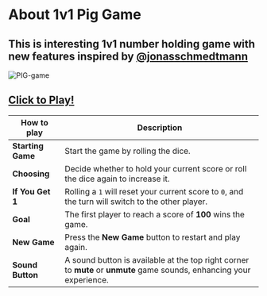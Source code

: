 # About 1v1 Pig Game
## This is interesting 1v1 number holding game with new features inspired by [@jonasschmedtmann](https://github.com/jonasschmedtmann/complete-javascript-course/tree/master/07-Pig-Game)
![PIG-game](https://github.com/user-attachments/assets/25c7a889-9fa8-4119-a143-12920aed5da1)
## [**Click to Play!**](https://pig-game-2v2.netlify.app/)

| **How to play**      | **Description**                                                                                                                                         |
|-------------------|---------------------------------------------------------------------------------------------------------------------------------------------------------|
| **Starting Game** | Start the game by rolling the dice.                                                                                                                    |
| **Choosing**      | Decide whether to hold your current score or roll the dice again to increase it.                                                                       |
| **If You Get 1**  | Rolling a `1` will reset your current score to `0`, and the turn will switch to the other player.                                                      |
| **Goal**          | The first player to reach a score of **100** wins the game.                                                                                           |
| **New Game**      | Press the **New Game** button to restart and play again.                                                                                              |
| **Sound Button**  | A sound button is available at the top right corner to **mute** or **unmute** game sounds, enhancing your experience.                                  |

